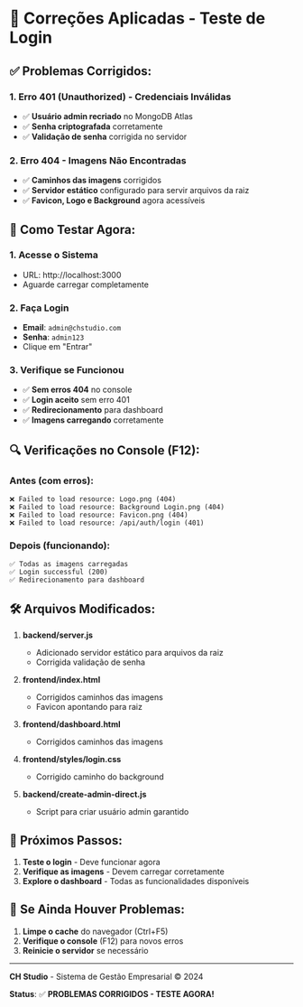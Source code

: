 # 🔧 Correções Aplicadas - Teste de Login

## ✅ **Problemas Corrigidos:**

### 1. **Erro 401 (Unauthorized) - Credenciais Inválidas**
- ✅ **Usuário admin recriado** no MongoDB Atlas
- ✅ **Senha criptografada** corretamente
- ✅ **Validação de senha** corrigida no servidor

### 2. **Erro 404 - Imagens Não Encontradas**
- ✅ **Caminhos das imagens** corrigidos
- ✅ **Servidor estático** configurado para servir arquivos da raiz
- ✅ **Favicon, Logo e Background** agora acessíveis

## 🚀 **Como Testar Agora:**

### 1. **Acesse o Sistema**
- URL: http://localhost:3000
- Aguarde carregar completamente

### 2. **Faça Login**
- **Email**: `admin@chstudio.com`
- **Senha**: `admin123`
- Clique em "Entrar"

### 3. **Verifique se Funcionou**
- ✅ **Sem erros 404** no console
- ✅ **Login aceito** sem erro 401
- ✅ **Redirecionamento** para dashboard
- ✅ **Imagens carregando** corretamente

## 🔍 **Verificações no Console (F12):**

### **Antes (com erros):**
```
❌ Failed to load resource: Logo.png (404)
❌ Failed to load resource: Background Login.png (404)
❌ Failed to load resource: Favicon.png (404)
❌ Failed to load resource: /api/auth/login (401)
```

### **Depois (funcionando):**
```
✅ Todas as imagens carregadas
✅ Login successful (200)
✅ Redirecionamento para dashboard
```

## 🛠️ **Arquivos Modificados:**

1. **backend/server.js**
   - Adicionado servidor estático para arquivos da raiz
   - Corrigida validação de senha

2. **frontend/index.html**
   - Corrigidos caminhos das imagens
   - Favicon apontando para raiz

3. **frontend/dashboard.html**
   - Corrigidos caminhos das imagens

4. **frontend/styles/login.css**
   - Corrigido caminho do background

5. **backend/create-admin-direct.js**
   - Script para criar usuário admin garantido

## 🎯 **Próximos Passos:**

1. **Teste o login** - Deve funcionar agora
2. **Verifique as imagens** - Devem carregar corretamente
3. **Explore o dashboard** - Todas as funcionalidades disponíveis

## 🚨 **Se Ainda Houver Problemas:**

1. **Limpe o cache** do navegador (Ctrl+F5)
2. **Verifique o console** (F12) para novos erros
3. **Reinicie o servidor** se necessário

---

**CH Studio** - Sistema de Gestão Empresarial © 2024

**Status**: ✅ **PROBLEMAS CORRIGIDOS - TESTE AGORA!**
